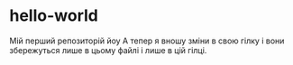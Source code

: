 # hello-world
Мій перший репозиторій йоу
А тепер я вношу зміни в свою гілку і вони збережуться лише в цьому файлі і лише в цій гілці.

